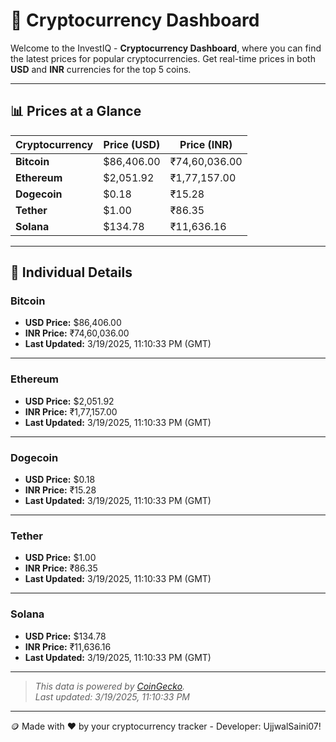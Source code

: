 
# 🚀 Cryptocurrency Dashboard

Welcome to the InvestIQ - **Cryptocurrency Dashboard**, where you can find the latest prices for popular cryptocurrencies. Get real-time prices in both **USD** and **INR** currencies for the top 5 coins.

---

## 📊 Prices at a Glance

| **Cryptocurrency** | **Price (USD)**       | **Price (INR)**        |
|---------------------|-----------------------|------------------------|
| **Bitcoin**   | $86,406.00 | ₹74,60,036.00 |
| **Ethereum**   | $2,051.92 | ₹1,77,157.00 |
| **Dogecoin**   | $0.18 | ₹15.28 |
| **Tether**   | $1.00 | ₹86.35 |
| **Solana**   | $134.78 | ₹11,636.16 |

---

## 📌 Individual Details

### Bitcoin

- **USD Price:** $86,406.00
- **INR Price:** ₹74,60,036.00
- **Last Updated:** 3/19/2025, 11:10:33 PM (GMT)
---


### Ethereum

- **USD Price:** $2,051.92
- **INR Price:** ₹1,77,157.00
- **Last Updated:** 3/19/2025, 11:10:33 PM (GMT)
---


### Dogecoin

- **USD Price:** $0.18
- **INR Price:** ₹15.28
- **Last Updated:** 3/19/2025, 11:10:33 PM (GMT)
---


### Tether

- **USD Price:** $1.00
- **INR Price:** ₹86.35
- **Last Updated:** 3/19/2025, 11:10:33 PM (GMT)
---


### Solana

- **USD Price:** $134.78
- **INR Price:** ₹11,636.16
- **Last Updated:** 3/19/2025, 11:10:33 PM (GMT)
---


> _This data is powered by [CoinGecko](https://www.coingecko.com)._  
> _Last updated: 3/19/2025, 11:10:33 PM_  

---
🪙 Made with ❤️ by your cryptocurrency tracker - Developer: UjjwalSaini07!
